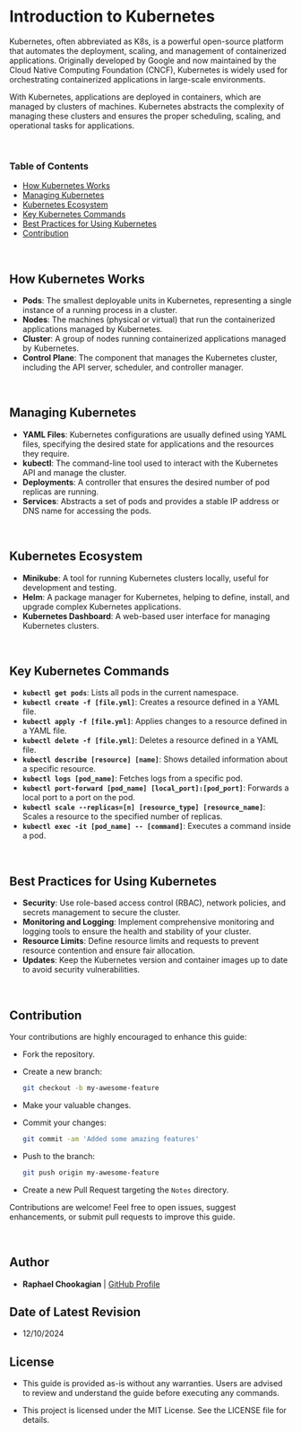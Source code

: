 # **Introduction to Kubernetes**

Kubernetes, often abbreviated as K8s, is a powerful open-source platform that automates the deployment, scaling, and management of containerized applications. Originally developed by Google and now maintained by the Cloud Native Computing Foundation (CNCF), Kubernetes is widely used for orchestrating containerized applications in large-scale environments.

With Kubernetes, applications are deployed in containers, which are managed by clusters of machines. Kubernetes abstracts the complexity of managing these clusters and ensures the proper scheduling, scaling, and operational tasks for applications.

<br>

### **Table of Contents**

- [How Kubernetes Works](#how-kubernetes-works)
- [Managing Kubernetes](#managing-kubernetes)
- [Kubernetes Ecosystem](#kubernetes-ecosystem)
- [Key Kubernetes Commands](#key-kubernetes-commands)
- [Best Practices for Using Kubernetes](#best-practices-for-using-kubernetes)
- [Contribution](#contribution)

<br>

## **How Kubernetes Works**

- **Pods**: The smallest deployable units in Kubernetes, representing a single instance of a running process in a cluster.
- **Nodes**: The machines (physical or virtual) that run the containerized applications managed by Kubernetes.
- **Cluster**: A group of nodes running containerized applications managed by Kubernetes.
- **Control Plane**: The component that manages the Kubernetes cluster, including the API server, scheduler, and controller manager.

<br>

## **Managing Kubernetes**

- **YAML Files**: Kubernetes configurations are usually defined using YAML files, specifying the desired state for applications and the resources they require.
- **kubectl**: The command-line tool used to interact with the Kubernetes API and manage the cluster.
- **Deployments**: A controller that ensures the desired number of pod replicas are running.
- **Services**: Abstracts a set of pods and provides a stable IP address or DNS name for accessing the pods.

<br>

## **Kubernetes Ecosystem**

- **Minikube**: A tool for running Kubernetes clusters locally, useful for development and testing.
- **Helm**: A package manager for Kubernetes, helping to define, install, and upgrade complex Kubernetes applications.
- **Kubernetes Dashboard**: A web-based user interface for managing Kubernetes clusters.

<br>

## **Key Kubernetes Commands**

- **`kubectl get pods`**: Lists all pods in the current namespace.
- **`kubectl create -f [file.yml]`**: Creates a resource defined in a YAML file.
- **`kubectl apply -f [file.yml]`**: Applies changes to a resource defined in a YAML file.
- **`kubectl delete -f [file.yml]`**: Deletes a resource defined in a YAML file.
- **`kubectl describe [resource] [name]`**: Shows detailed information about a specific resource.
- **`kubectl logs [pod_name]`**: Fetches logs from a specific pod.
- **`kubectl port-forward [pod_name] [local_port]:[pod_port]`**: Forwards a local port to a port on the pod.
- **`kubectl scale --replicas=[n] [resource_type] [resource_name]`**: Scales a resource to the specified number of replicas.
- **`kubectl exec -it [pod_name] -- [command]`**: Executes a command inside a pod.

<br>

## **Best Practices for Using Kubernetes**

- **Security**: Use role-based access control (RBAC), network policies, and secrets management to secure the cluster.
- **Monitoring and Logging**: Implement comprehensive monitoring and logging tools to ensure the health and stability of your cluster.
- **Resource Limits**: Define resource limits and requests to prevent resource contention and ensure fair allocation.
- **Updates**: Keep the Kubernetes version and container images up to date to avoid security vulnerabilities.

<br>

## **Contribution**

Your contributions are highly encouraged to enhance this guide:

- Fork the repository.
- Create a new branch:

    ```bash
    git checkout -b my-awesome-feature
    ```

- Make your valuable changes.
- Commit your changes:

    ```bash
    git commit -am 'Added some amazing features'
    ```

- Push to the branch:

    ```bash
    git push origin my-awesome-feature
    ```

- Create a new Pull Request targeting the `Notes` directory.

Contributions are welcome! Feel free to open issues, suggest enhancements, or submit pull requests to improve this guide.

<br>

## **Author**

- **Raphael Chookagian** | [GitHub Profile](https://github.com/cesar-group)

## **Date of Latest Revision**

- 12/10/2024

## **License**

- This guide is provided as-is without any warranties. Users are advised to review and understand the guide before executing any commands.

- This project is licensed under the MIT License. See the LICENSE file for details.
